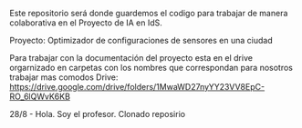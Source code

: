 Este repositorio será donde guardemos el codigo para trabajar de manera colaborativa en el Proyecto de IA en IdS. 

Proyecto: Optimizador de configuraciones de sensores en una ciudad

Para trabajar con la documentación del proyecto esta en el drive orgarnizado en carpetas con los nombres que correspondan para nosotros
trabajar mas comodos 
Drive: https://drive.google.com/drive/folders/1MwaWD27nyYY23VV8EpC-RO_6lQWvK6KB 

28/8 - Hola. Soy el profesor. Clonado reposirio